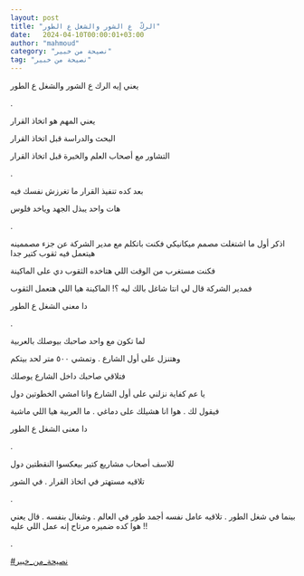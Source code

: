 ```yaml
---
layout: post
title: "الركّ  ع الشور والشغل ع الطور"
date:   2024-04-10T00:00:01+03:00
author: "mahmoud"
category: "نصيحة من خبير"
tag: "نصيحة من خبير"
---
```



يعني إيه الرك ع الشور والشغل ع الطور

.

يعني المهم هو اتخاذ القرار

البحث والدراسة قبل اتخاذ القرار

التشاور مع أصحاب العلم والخبرة قبل اتخاذ القرار

.

بعد كده تنفيذ القرار ما تغرزش نفسك فيه

هات واحد يبذل الجهد وياخد فلوس

.

اذكر أول ما اشتغلت مصمم ميكانيكي فكنت باتكلم مع مدير
الشركة عن جزء مصممينه هيتعمل فيه ثقوب كتير جدا

فكنت مستغرب من الوقت اللي هتاخده الثقوب دي على
الماكينة

فمدير الشركة قال لي انتا شاغل بالك ليه ؟! الماكينة هيا
اللي هتعمل الثقوب

دا معنى الشغل ع الطور

.

لما تكون مع واحد صاحبك بيوصلك بالعربية

وهتنزل على أول الشارع . وتمشي ٥٠٠ متر لحد بيتكم

فتلاقي صاحبك داخل الشارع يوصلك

يا عم كفاية نزلني على أول الشارع وانا امشي الخطوتين
دول

فيقول لك . هوا انا هشيلك على دماغي . ما العربية هيا اللي
ماشية

دا معنى الشغل ع الطور

.

للاسف أصحاب مشاريع كتير بيعكسوا النقطتين دول

تلاقيه مستهتر في اتخاذ القرار . في الشور

.

بينما في شغل الطور . تلاقيه عامل نفسه أجمد طور في العالم
. وشغال بنفسه . قال يعني هوا كده ضميره مرتاح إنه عمل اللي عليه !!

.

[<u>\#نصيحة\_من\_خبير</u>](https://www.facebook.com/hashtag/%D9%86%D8%B5%D9%8A%D8%AD%D8%A9_%D9%85%D9%86_%D8%AE%D8%A8%D9%8A%D8%B1?__eep__=6&__cft__%5b0%5d=AZUowHq4_yiDvQENKt5yf2VKrVrg1UbHPrbIZncUU21gijdhZrXOlCTyTtuELvsDZONT2-9-qD9iQg-JyOBUs3Oj6-fEy1OCyicrvLfaaaGIQ-oR8M8lcVv3uKHwsGM1jjIcmYfQAWlo8AJADjdclHzJdS9PF5cF74WGfFFG_YmKh9NL_5iKqZ2tbaO9Ag8i8L4&__tn__=*NK-R)
